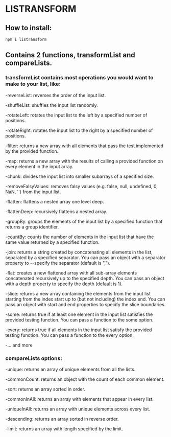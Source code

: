 # LISTRANSFORM

## How to install:

    npm i listransform

## Contains 2 functions, transformList and compareLists.

### transformList contains most operations you would want to make to your list, like:

-reverseList: reverses the order of the input list.

-shuffleList: shuffles the input list randomly.

-rotateLeft: rotates the input list to the left by a specified number of positions.

-rotateRight: rotates the input list to the right by a specified number of positions.

-filter: returns a new array with all elements that pass the test implemented by the provided function.

-map: returns a new array with the results of calling a provided function on every element in the input array.

-chunk: divides the input list into smaller subarrays of a specified size.

-removeFalsyValues: removes falsy values (e.g. false, null, undefined, 0, NaN, '') from the input list.

-flatten: flattens a nested array one level deep.

-flattenDeep: recursively flattens a nested array.

-groupBy: groups the elements of the input list by a specified function that returns a group identifier.

-countBy: counts the number of elements in the input list that have the same value returned by a specified function.

-join: returns a string created by concatenating all elements in the list, separated by a specified separator. You can pass an object with a separator property to --specify the separator (default is ",").

-flat: creates a new flattened array with all sub-array elements concatenated recursively up to the specified depth. You can pass an object with a depth property to specify the depth (default is 1).

-slice: returns a new array containing the elements from the input list starting from the index start up to (but not including) the index end. You can pass an object with start and end properties to specify the slice boundaries.

-some: returns true if at least one element in the input list satisfies the provided testing function. You can pass a function to the some option.

-every: returns true if all elements in the input list satisfy the provided testing function. You can pass a function to the every option.

-... and more

### compareLists options:

-unique: returns an array of unique elements from all the lists.

-commonCount: returns an object with the count of each common element.

-sort: returns an array sorted in order.

-commonInAll: returns an array with elements that appear in every list.

-uniqueInAll: returns an array with unique elements across every list.

-descending: returns an array sorted in reverse order.

-limit: returns an array with length specified by the limit.
